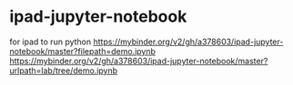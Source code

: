 # ipad-jupyter-notebook
for ipad to run python
https://mybinder.org/v2/gh/a378603/ipad-jupyter-notebook/master?filepath=demo.ipynb
https://mybinder.org/v2/gh/a378603/ipad-jupyter-notebook/master?urlpath=lab/tree/demo.ipynb
